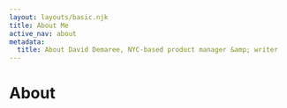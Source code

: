 ```yaml
---
layout: layouts/basic.njk
title: About Me
active_nav: about
metadata:
  title: About David Demaree, NYC-based product manager &amp; writer
---
```


# About